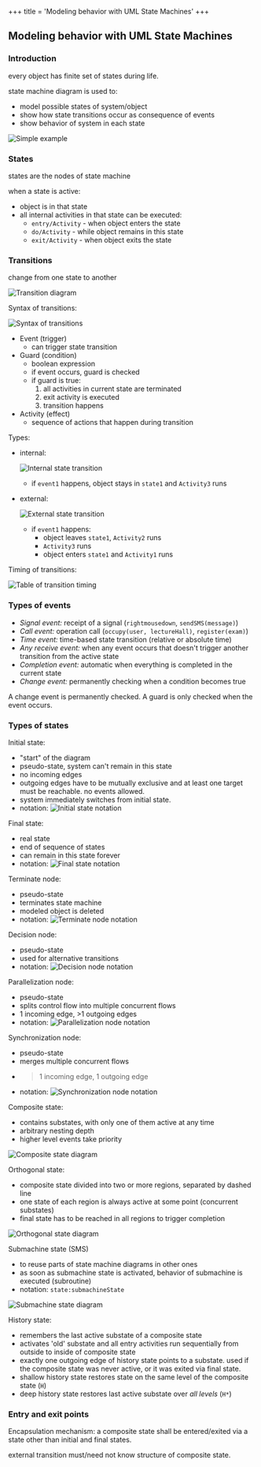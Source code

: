 +++
title = 'Modeling behavior with UML State Machines'
+++
## Modeling behavior with UML State Machines
### Introduction
every object has finite set of states during life.

state machine diagram is used to:
* model possible states of system/object
* show how state transitions occur as consequence of events
* show behavior of system in each state

![Simple example](simple-example.png)

### States
states are the nodes of state machine

when a state is active:
* object is in that state
* all internal activities in that state can be executed:
    * `entry/Activity` - when object enters the state
    * `do/Activity` - while object remains in this state
    * `exit/Activity` - when object exits the state

### Transitions
change from one state to another

![Transition diagram](transition-diagram.png)

Syntax of transitions:

![Syntax of transitions](syntax-of-transitions.png)

* Event (trigger)
    * can trigger state transition
* Guard (condition)
    * boolean expression
    * if event occurs, guard is checked
    * if guard is true:
        1. all activities in current state are terminated
        2. exit activity is executed
        3. transition happens
* Activity (effect)
    * sequence of actions that happen during transition

Types:
* internal:

    ![Internal state transition](internal-state-transition.png)

    * if `event1` happens, object stays in `state1` and `Activity3` runs

* external:

    ![External state transition](external-state-transition.png)

    * if `event1` happens:
        * object leaves `state1`, `Activity2` runs
        * `Activity3` runs
        * object enters `state1` and `Activity1` runs

Timing of transitions:

![Table of transition timing](table-of-transition-timing.png)

### Types of events
* *Signal event:* receipt of a signal (`rightmousedown`, `sendSMS(message)`)
* *Call event:* operation call (`occupy(user, lectureHall)`, `register(exam)`)
* *Time event:* time-based state transition (relative or absolute time)
* *Any receive event:* when any event occurs that doesn't trigger another transition from the active state
* *Completion event:* automatic when everything is completed in the current state
* *Change event:* permanently checking when a condition becomes true

A change event is permanently checked. A guard is only checked when the event occurs.

### Types of states
Initial state:
* "start" of the diagram
* pseudo-state, system can't remain in this state
* no incoming edges
* outgoing edges have to be mutually exclusive and at least one target must be reachable. no events allowed.
* system immediately switches from initial state.
* notation: ![Initial state notation](initial-state-notation.png)

Final state:
* real state
* end of sequence of states
* can remain in this state forever
* notation: ![Final state notation](final-state-notation.png)

Terminate node:
* pseudo-state
* terminates state machine
* modeled object is deleted
* notation: ![Terminate node notation](terminate-node-notation.png)

Decision node:
* pseudo-state
* used for alternative transitions
* notation: ![Decision node notation](decision-node-notation.png)

Parallelization node:
* pseudo-state
* splits control flow into multiple concurrent flows
* 1 incoming edge, >1 outgoing edges
* notation: ![Parallelization node notation](parallelization-node-notation.png)

Synchronization node:
* pseudo-state
* merges multiple concurrent flows
* >1 incoming edge, 1 outgoing edge
* notation: ![Synchronization node notation](synchronization-node-notation.png)

Composite state:
* contains substates, with only one of them active at any time
* arbitrary nesting depth
* higher level events take priority

![Composite state diagram](composite-state-diagram.png)

Orthogonal state:
* composite state divided into two or more regions, separated by dashed line
* one state of each region is always active at some point (concurrent substates)
* final state has to be reached in all regions to trigger completion

![Orthogonal state diagram](orthogonal-state-diagram.png)

Submachine state (SMS)
* to reuse parts of state machine diagrams in other ones
* as soon as submachine state is activated, behavior of submachine is executed (subroutine)
* notation: `state:submachineState`

![Submachine state diagram](submachine-state-diagram.png)

History state:
* remembers the last active substate of a composite state
* activates 'old' substate and all entry activities run sequentially from outside to inside of composite state
* exactly one outgoing edge of history state points to a substate. used if the composite state was never active, or it was exited via final state.
* shallow history state restores state on the same level of the composite state (`H`)
* deep history state restores last active substate over _all levels_ (`H*`)

### Entry and exit points
Encapsulation mechanism: a composite state shall be entered/exited via a state other than initial and final states.

external transition must/need not know structure of composite state.

